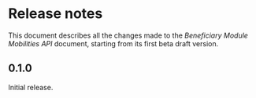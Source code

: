 Release notes
=============

This document describes all the changes made to the *Beneficiary Module Mobilities API*
document, starting from its first beta draft version.


0.1.0
-----

Initial release.
